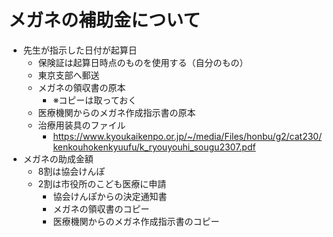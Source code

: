 # メガネの補助金について
- 先生が指示した日付が起算日
  - 保険証は起算日時点のものを使用する（自分のもの）
  - 東京支部へ郵送
  - メガネの領収書の原本
    - ※コピーは取っておく
  - 医療機関からのメガネ作成指示書の原本
  - 治療用装具のファイル
    - https://www.kyoukaikenpo.or.jp/~/media/Files/honbu/g2/cat230/kenkouhokenkyuufu/k_ryouyouhi_sougu2307.pdf
- メガネの助成金額
  - 8割は協会けんぽ
  - 2割は市役所のこども医療に申請
    - 協会けんぽからの決定通知書
    - メガネの領収書のコピー
    - 医療機関からのメガネ作成指示書のコピー
